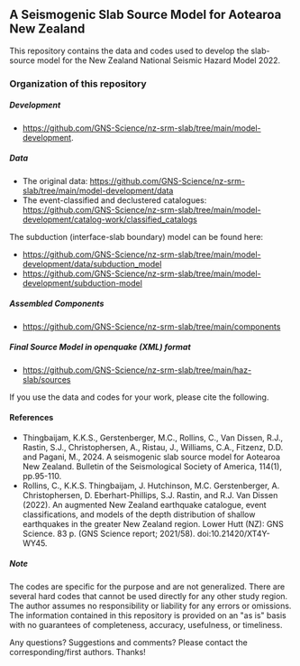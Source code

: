 ## A Seismogenic Slab Source Model for Aotearoa New Zealand  

This repository contains the data and codes used to develop the slab-source model for the New Zealand National Seismic Hazard Model 2022. 

### Organization of this repository 

##### Development
+ https://github.com/GNS-Science/nz-srm-slab/tree/main/model-development. 

##### Data 
+ The original data: https://github.com/GNS-Science/nz-srm-slab/tree/main/model-development/data
+ The event-classified and declustered catalogues: https://github.com/GNS-Science/nz-srm-slab/tree/main/model-development/catalog-work/classified_catalogs

The subduction (interface-slab boundary) model can be found here: 
+ https://github.com/GNS-Science/nz-srm-slab/tree/main/model-development/data/subduction_model
+ https://github.com/GNS-Science/nz-srm-slab/tree/main/model-development/subduction-model
##### Assembled Components  
+ https://github.com/GNS-Science/nz-srm-slab/tree/main/components

##### Final Source Model in openquake (XML) format
+ https://github.com/GNS-Science/nz-srm-slab/tree/main/haz-slab/sources


If you use the data and codes for your work, please cite the following.   
#### References
+  Thingbaijam, K.K.S., Gerstenberger, M.C., Rollins, C., Van Dissen, R.J., Rastin, S.J., Christophersen, A., Ristau, J., Williams, C.A., Fitzenz, D.D. and Pagani, M., 2024. A seismogenic slab source model for Aotearoa New Zealand. Bulletin of the Seismological Society of America, 114(1), pp.95-110.
+  Rollins, C., K.K.S. Thingbaijam, J. Hutchinson, M.C. Gerstenberger, A. Christophersen, D. Eberhart-Phillips, S.J. Rastin, and R.J. Van Dissen (2022). An augmented New Zealand earthquake catalogue, event classifications, and models of the depth distribution of shallow earthquakes in the greater New Zealand region. Lower Hutt (NZ): GNS Science. 83 p. (GNS Science report; 2021/58). doi:10.21420/XT4Y-WY45.

##### Note
The codes are specific for the purpose and are not generalized. There are several hard codes that cannot be used directly for any other study region.
The author assumes no responsibility or liability for any errors or omissions. The information contained in this repository is provided on an "as is" basis with no guarantees of completeness, accuracy, usefulness, or timeliness.

Any questions? Suggestions and comments? Please contact the corresponding/first authors. Thanks!
